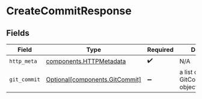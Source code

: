 # CreateCommitResponse


## Fields

| Field                                                                  | Type                                                                   | Required                                                               | Description                                                            |
| ---------------------------------------------------------------------- | ---------------------------------------------------------------------- | ---------------------------------------------------------------------- | ---------------------------------------------------------------------- |
| `http_meta`                                                            | [components.HTTPMetadata](../../models/components/httpmetadata.md)     | :heavy_check_mark:                                                     | N/A                                                                    |
| `git_commit`                                                           | [Optional[components.GitCommit]](../../models/components/gitcommit.md) | :heavy_minus_sign:                                                     | a list of GitCommitSummary objects                                     |